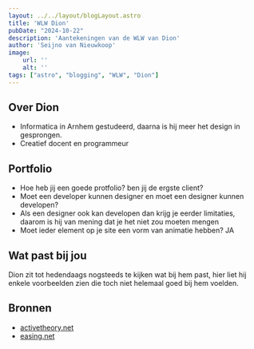 ```yaml
---
layout: ../../layout/blogLayout.astro
title: 'WLW Dion'
pubDate: "2024-10-22"
description: 'Aantekeningen van de WLW van Dion'
author: 'Seijno van Nieuwkoop'
image:
    url: ''
    alt: ''
tags: ["astro", "blogging", "WLW", "Dion"]
---
```

## Over Dion
* Informatica in Arnhem gestudeerd, daarna is hij meer het design in gesprongen.
* Creatief docent en programmeur

## Portfolio
- Hoe heb jij een goede protfolio? ben jij de ergste client?
- Moet een developer kunnen designer en moet een designer kunnen developen?
- Als een designer ook kan developen dan krijg je eerder limitaties, daarom is hij van mening dat je het niet zou moeten mengen
- Moet ieder element op je site een vorm van animatie hebben? JA


## Wat past bij jou
Dion zit tot hedendaags nogsteeds te kijken wat bij hem past, hier liet hij enkele voorbeelden zien die toch niet helemaal goed bij hem voelden.

## Bronnen
- [activetheory.net](https://activetheory.net/)
- [easing.net](https://easings.net/)